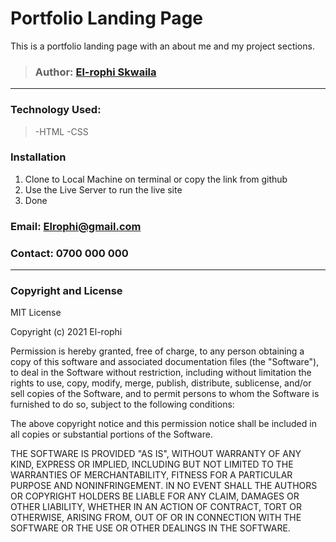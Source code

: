 # Portfolio Landing Page

This is a portfolio landing page with an about me and my project sections.

>### Author: [El-rophi Skwaila](https://elrophi.github.io/Resort/)
---

### Technology Used: 
>-HTML 
>-CSS

### Installation
1. Clone to Local Machine on terminal or copy the link from github
1. Use the Live Server to run the live site
1. Done

### Email: Elrophi@gmail.com
### Contact: 0700 000 000

---

### Copyright and License
MIT License

Copyright (c) 2021 El-rophi

Permission is hereby granted, free of charge, to any person obtaining a copy
of this software and associated documentation files (the "Software"), to deal
in the Software without restriction, including without limitation the rights
to use, copy, modify, merge, publish, distribute, sublicense, and/or sell
copies of the Software, and to permit persons to whom the Software is
furnished to do so, subject to the following conditions:

The above copyright notice and this permission notice shall be included in all
copies or substantial portions of the Software.

THE SOFTWARE IS PROVIDED "AS IS", WITHOUT WARRANTY OF ANY KIND, EXPRESS OR
IMPLIED, INCLUDING BUT NOT LIMITED TO THE WARRANTIES OF MERCHANTABILITY,
FITNESS FOR A PARTICULAR PURPOSE AND NONINFRINGEMENT. IN NO EVENT SHALL THE
AUTHORS OR COPYRIGHT HOLDERS BE LIABLE FOR ANY CLAIM, DAMAGES OR OTHER
LIABILITY, WHETHER IN AN ACTION OF CONTRACT, TORT OR OTHERWISE, ARISING FROM,
OUT OF OR IN CONNECTION WITH THE SOFTWARE OR THE USE OR OTHER DEALINGS IN THE
SOFTWARE.


